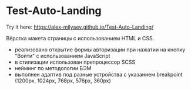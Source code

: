 # Test-Auto-Landing
Try it here: https://alex-milyaev.github.io/Test-Auto-Landing/

Вёрстка макета страницы с использованием HTML и CSS. 
- реализовано открытие формы авторизации при нажатии на кнопку "Войти" с использованием JavaScript
- в стилизации использован препроцессор SCSS
- нейминг по методологии БЭМ
- выполнен адаптив под разные устройства с указанием breakpoint (1200px, 1024px, 768px, 576px, 360px)


